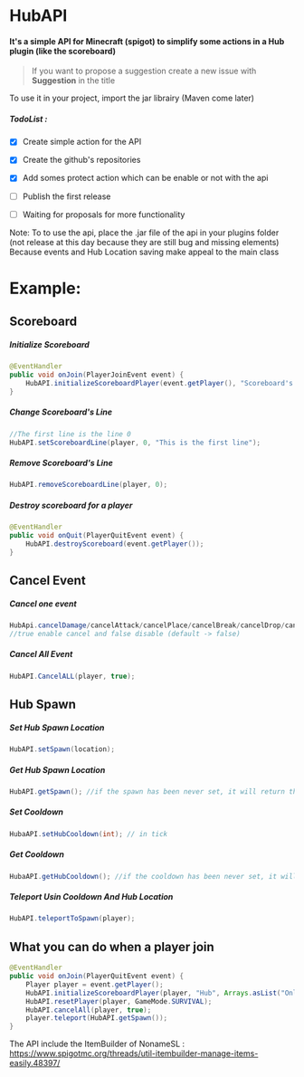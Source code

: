 # HubAPI
#### It's a simple API for Minecraft (spigot) to simplify some actions in a Hub plugin (like the scoreboard)
> If you want to propose a suggestion create a new issue with **Suggestion** in the title

To use it in your project, import the jar librairy (Maven come later)

##### TodoList :
- [x] Create simple action for the API
- [x] Create the github's repositories
- [x] Add somes protect action which can be enable or not with the api
- [ ] Publish the first release
- [ ] Waiting for proposals for more functionality


Note: To to use the api, place the .jar file of the api in your plugins folder (not release at this day because they are still bug and missing elements)
Because events and Hub Location saving make appeal to the main class

# Example:
## Scoreboard
##### Initialize Scoreboard
```Java
@EventHandler
public void onJoin(PlayerJoinEvent event) {
    HubAPI.initializeScoreboardPlayer(event.getPlayer(), "Scoreboard's Name", Arrays.asList("line 1", "line2", "line 3..."));
}
```
##### Change Scoreboard's Line
```Java
//The first line is the line 0
HubAPI.setScoreboardLine(player, 0, "This is the first line");
```
##### Remove Scoreboard's Line
```Java
HubAPI.removeScoreboardLine(player, 0);
```
##### Destroy scoreboard for a player
```Java
@EventHandler
public void onQuit(PlayerQuitEvent event) {
    HubAPI.destroyScoreboard(event.getPlayer());
}
```
## Cancel Event
##### Cancel one event
```Java
HubApi.cancelDamage/cancelAttack/cancelPlace/cancelBreak/cancelDrop/cancelPickup/cancelInventoryClick(player, true);
//true enable cancel and false disable (default -> false)
```
##### Cancel All Event
```Java
HubAPI.CancelALL(player, true);
```
## Hub Spawn
##### Set Hub Spawn Location
```Java
HubAPI.setSpawn(location);
```
##### Get Hub Spawn Location
```Java
HubAPI.getSpawn(); //if the spawn has been never set, it will return the spawn location of the first world he find
```
##### Set Cooldown
```Java
HubaAPI.setHubCooldown(int); // in tick
```
##### Get Cooldown
```Java
HubaAPI.getHubCooldown(); //if the cooldown has been never set, it will return 0
```
##### Teleport Usin Cooldown And Hub Location
```Java
HubAPI.teleportToSpawn(player);
```
## What you can do when a player join
```Java
@EventHandler
public void onJoin(PlayerQuitEvent event) {
    Player player = event.getPlayer();
    HubAPI.initializeScoreboardPlayer(player, "Hub", Arrays.asList("Online:", "Rank:", "Money:", "ip: www.example.com"));
    HubAPI.resetPlayer(player, GameMode.SURVIVAL);
    HubAPI.cancelAll(player, true);
    player.teleport(HubAPI.getSpawn());
}
```
The API include the ItemBuilder of NonameSL : https://www.spigotmc.org/threads/util-itembuilder-manage-items-easily.48397/
